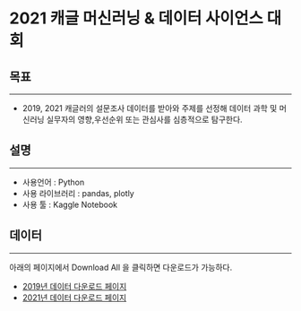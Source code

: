 # 2021 캐글 머신러닝 & 데이터 사이언스 대회

## 목표 

---
 - 2019, 2021 캐글러의 설문조사 데이터를 받아와 주제를 선정해 데이터 과학 및 머신러닝 실무자의 영향,우선순위 또는 관심사를 심층적으로 탐구한다.

## 설명

---
- 사용언어 : Python
- 사용 라이브러리 : pandas, plotly
- 사용 툴 : Kaggle Notebook

## 데이터

---

 아래의 페이지에서 Download All 을 클릭하면 다운로드가 가능하다.

 - [2019년 데이터 다운로드 페이지](https://www.kaggle.com/c/kaggle-survey-2019/data)
 - [2021년 데이터 다운로드 페이지](https://www.kaggle.com/c/kaggle-survey-2021/data)

